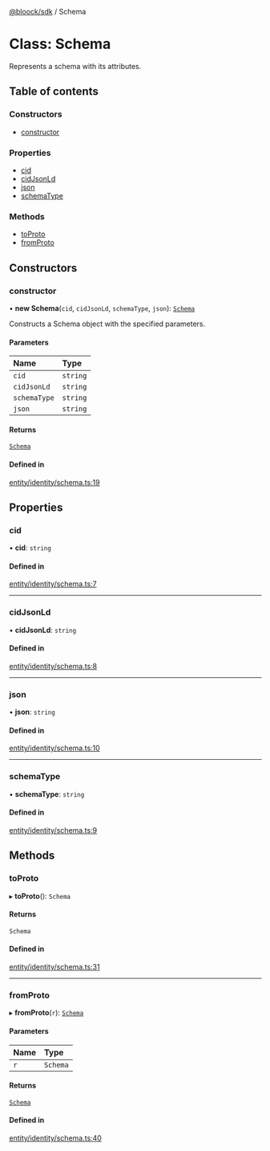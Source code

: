 [@bloock/sdk](../index.md) / Schema

# Class: Schema

Represents a schema with its attributes.

## Table of contents

### Constructors

- [constructor](Schema.md#constructor)

### Properties

- [cid](Schema.md#cid)
- [cidJsonLd](Schema.md#cidjsonld)
- [json](Schema.md#json)
- [schemaType](Schema.md#schematype)

### Methods

- [toProto](Schema.md#toproto)
- [fromProto](Schema.md#fromproto)

## Constructors

### constructor

• **new Schema**(`cid`, `cidJsonLd`, `schemaType`, `json`): [`Schema`](Schema.md)

Constructs a Schema object with the specified parameters.

#### Parameters

| Name | Type |
| :------ | :------ |
| `cid` | `string` |
| `cidJsonLd` | `string` |
| `schemaType` | `string` |
| `json` | `string` |

#### Returns

[`Schema`](Schema.md)

#### Defined in

[entity/identity/schema.ts:19](https://github.com/bloock/bloock-sdk/blob/dcd4dc7/languages/js/src/entity/identity/schema.ts#L19)

## Properties

### cid

• **cid**: `string`

#### Defined in

[entity/identity/schema.ts:7](https://github.com/bloock/bloock-sdk/blob/dcd4dc7/languages/js/src/entity/identity/schema.ts#L7)

___

### cidJsonLd

• **cidJsonLd**: `string`

#### Defined in

[entity/identity/schema.ts:8](https://github.com/bloock/bloock-sdk/blob/dcd4dc7/languages/js/src/entity/identity/schema.ts#L8)

___

### json

• **json**: `string`

#### Defined in

[entity/identity/schema.ts:10](https://github.com/bloock/bloock-sdk/blob/dcd4dc7/languages/js/src/entity/identity/schema.ts#L10)

___

### schemaType

• **schemaType**: `string`

#### Defined in

[entity/identity/schema.ts:9](https://github.com/bloock/bloock-sdk/blob/dcd4dc7/languages/js/src/entity/identity/schema.ts#L9)

## Methods

### toProto

▸ **toProto**(): `Schema`

#### Returns

`Schema`

#### Defined in

[entity/identity/schema.ts:31](https://github.com/bloock/bloock-sdk/blob/dcd4dc7/languages/js/src/entity/identity/schema.ts#L31)

___

### fromProto

▸ **fromProto**(`r`): [`Schema`](Schema.md)

#### Parameters

| Name | Type |
| :------ | :------ |
| `r` | `Schema` |

#### Returns

[`Schema`](Schema.md)

#### Defined in

[entity/identity/schema.ts:40](https://github.com/bloock/bloock-sdk/blob/dcd4dc7/languages/js/src/entity/identity/schema.ts#L40)
